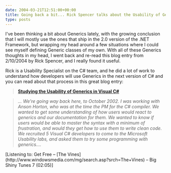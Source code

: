 ```yaml
---
date: 2004-03-21T12:51:00+00:00
title: Going back a bit... Rick Spencer talks about the Usability of Generics...
type: posts
---
```

I've been thinking a bit about Generics lately, with the growing conclusion that I will mostly use the ones that ship in the 2.0 version of the .NET Framework, but wrapping my head around a few situations where I could see myself defining Generic classes of my own. With all of these Generics thoughts in my head, I went back and re-read this blog entry from 2/10/2004 by Rick Spencer, and I really found it useful.

Rick is a Usability Specialist on the C# team, and he did a lot of work to understand how developers will use Generics in the next version of C# and you can read about that process in this great blog entry:

> **[Studying the Usability of Generics in Visual C#](http://blogs.msdn.com/ricksp/archive/2004/02/10/70885.aspx)**

> _... We're going way back here, to October 2002. I was working with Anson Horton, who was at the time the PM for the C# compiler. We wanted to get some understanding of how users would react to generics and our documentation for them. We wanted to know if users would be able to master the syntax with a minimum of frustration, and would they get how to use them to write clean code. We recruited 5 Visual C# developers to come to the Microsoft Usability labs, and asked them to try some programming with generics...._

<div class="media">
  [Listening to: Get Free – [The Vines](http://www.windowsmedia.com/mg/search.asp?srch=The+Vines) – Big Shiny Tunes 7 (02:05)]
</div>
